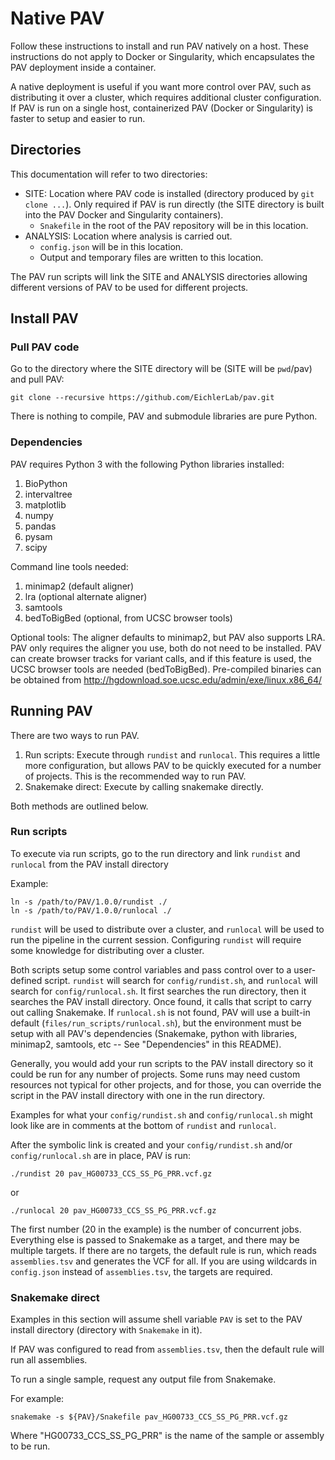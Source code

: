# Native PAV

Follow these instructions to install and run PAV natively on a host. These instructions do not apply to Docker
or Singularity, which encapsulates the PAV deployment inside a container.

A native deployment is useful if you want more control over PAV, such as distributing it over a cluster, which
requires additional cluster configuration. If PAV is run on a single host, containerized PAV (Docker or Singularity) is
faster to setup and easier to run.

## Directories

This documentation will refer to two directories:

* SITE: Location where PAV code is installed (directory produced by `git clone ...`). Only required if PAV is run
directly (the SITE directory is built into the PAV Docker and Singularity containers).
  * `Snakefile` in the root of the PAV repository will be in this location. 
* ANALYSIS: Location where analysis is carried out.
  * `config.json` will be in this location.
  * Output and temporary files are written to this location.

The PAV run scripts will link the SITE and ANALYSIS directories allowing different versions of PAV to be used for
different projects.

## Install PAV

### Pull PAV code

Go to the directory where the SITE directory will be (SITE will be `pwd`/pav) and pull PAV:

```
git clone --recursive https://github.com/EichlerLab/pav.git
```

There is nothing to compile, PAV and submodule libraries are pure Python.

### Dependencies 

PAV requires Python 3 with the following Python libraries installed:
1. BioPython
1. intervaltree
1. matplotlib
1. numpy
1. pandas
1. pysam
1. scipy

Command line tools needed:
1. minimap2 (default aligner)
1. lra (optional alternate aligner)
1. samtools
1. bedToBigBed (optional, from UCSC browser tools)

Optional tools: The aligner defaults to minimap2, but PAV also supports LRA. PAV only requires the aligner you use,
both do not need to be installed. PAV can create browser tracks for variant calls, and if this feature is used, the UCSC
browser tools are needed (bedToBigBed). Pre-compiled binaries can be obtained from
http://hgdownload.soe.ucsc.edu/admin/exe/linux.x86_64/

## Running PAV

There are two ways to run PAV.

1. Run scripts: Execute through `rundist` and `runlocal`. This requires a little more configuration, but allows PAV to be quickly
executed for a number of projects. This is the recommended way to run PAV.
1. Snakemake direct: Execute by calling snakemake directly.

Both methods are outlined below.

### Run scripts

To execute via run scripts, go to the run directory and link `rundist` and `runlocal` from the PAV install directory

Example:

    ln -s /path/to/PAV/1.0.0/rundist ./
    ln -s /path/to/PAV/1.0.0/runlocal ./

`rundist` will be used to distribute over a cluster, and `runlocal` will be used to run the pipeline in the current
session. Configuring `rundist` will require some knowledge for distributing over a cluster.

Both scripts setup some control variables and pass control over to a user-defined script. `rundist` will search for
`config/rundist.sh`, and `runlocal` will search for `config/runlocal.sh`. It first searches the run directory, then
it searches the PAV install directory. Once found, it calls that script to carry out calling Snakemake. If `runlocal.sh`
is not found, PAV will use a built-in default (`files/run_scripts/runlocal.sh`), but the environment must be setup
with all PAV's dependencies (Snakemake, python with libraries, minimap2, samtools, etc -- See "Dependencies" in this
README).

Generally, you would add your run scripts to the PAV install directory so it could be run for any number of projects.
Some runs may need custom resources not typical for other projects, and for those, you can override the script in the
PAV install directory with one in the run directory.

Examples for what your `config/rundist.sh` and `config/runlocal.sh` might look like are in comments at the bottom of
`rundist` and `runlocal`.

After the symbolic link is created and your `config/rundist.sh` and/or `config/runlocal.sh` are in place, PAV is run:

    ./rundist 20 pav_HG00733_CCS_SS_PG_PRR.vcf.gz

or

    ./runlocal 20 pav_HG00733_CCS_SS_PG_PRR.vcf.gz

The first number (20 in the example) is the number of concurrent jobs. Everything else is passed to Snakemake as a
target, and there may be multiple targets. If there are no targets, the default rule is run, which reads
`assemblies.tsv` and generates the VCF for all. If you are using wildcards in `config.json` instead of `assemblies.tsv`,
the targets are required.

### Snakemake direct

Examples in this section will assume shell variable `PAV` is set to the PAV install directory (directory with
`Snakemake` in it).

If PAV was configured to read from `assemblies.tsv`, then the default rule will run all assemblies.

To run a single sample, request any output file from Snakemake.

For example:

    snakemake -s ${PAV}/Snakefile pav_HG00733_CCS_SS_PG_PRR.vcf.gz

Where "HG00733_CCS_SS_PG_PRR" is the name of the sample or assembly to be run.
